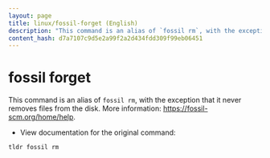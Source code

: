 ```yaml
---
layout: page
title: linux/fossil-forget (English)
description: "This command is an alias of `fossil rm`, with the exception that it never removes files from the disk."
content_hash: d7a7107c9d5e2a99f2a2d434fdd309f99eb06451
---
```

# fossil forget

This command is an alias of `fossil rm`, with the exception that it never removes files from the disk.
More information: <https://fossil-scm.org/home/help>.

- View documentation for the original command:

`tldr fossil rm`
